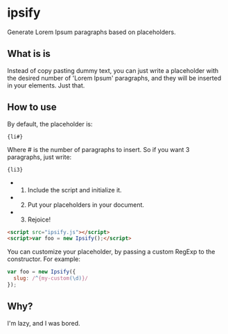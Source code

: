 ipsify
======

Generate Lorem Ipsum paragraphs based on placeholders.

## What is is

Instead of copy pasting dummy text, you can just write a placeholder with the desired number of 'Lorem Ipsum' paragraphs,
and they will be inserted in your elements. Just that.

## How to use

By default, the placeholder is:

```
{li#}
```

Where # is the number of paragraphs to insert.
So if you want 3 paragraphs, just write:

```
{li3}
```

* 1) Include the script and initialize it.
* 2) Put your placeholders in your document.
* 3) Rejoice!

```html
<script src="ipsify.js"></script>
<script>var foo = new Ipsify();</script>
```

You can customize your placeholder, by passing a custom RegExp to the constructor.
For example:

```js
var foo = new Ipsify({
  slug: /^{my-custom(\d)}/
});
```

## Why?

I'm lazy, and I was bored.
